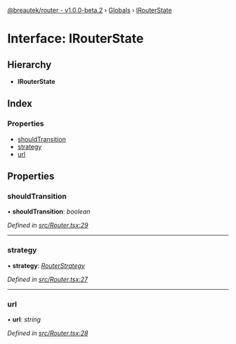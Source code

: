 [@breautek/router - v1.0.0-beta.2](../README.md) › [Globals](../globals.md) › [IRouterState](irouterstate.md)

# Interface: IRouterState

## Hierarchy

* **IRouterState**

## Index

### Properties

* [shouldTransition](irouterstate.md#shouldtransition)
* [strategy](irouterstate.md#strategy)
* [url](irouterstate.md#url)

## Properties

###  shouldTransition

• **shouldTransition**: *boolean*

*Defined in [src/Router.tsx:29](https://github.com/breautek/router/blob/658faf7/src/Router.tsx#L29)*

___

###  strategy

• **strategy**: *[RouterStrategy](../classes/routerstrategy.md)*

*Defined in [src/Router.tsx:27](https://github.com/breautek/router/blob/658faf7/src/Router.tsx#L27)*

___

###  url

• **url**: *string*

*Defined in [src/Router.tsx:28](https://github.com/breautek/router/blob/658faf7/src/Router.tsx#L28)*

